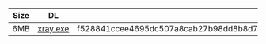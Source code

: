 |    Size   |     DL  | sha512sum |
|  ---  |  ---  |  ---  |
| 6MB | [xray.exe](https://cdn.jsdelivr.net/gh/googleians/Xray-core@main/xray.exe) | f528841ccee4695dc507a8cab27b98dd8b8d71cdc71ed3859218c26c8cd3a8e3d579101f7bbca707021d27511609478e0d1a5f11e28ede764a1b02f66ea2fee2 |
